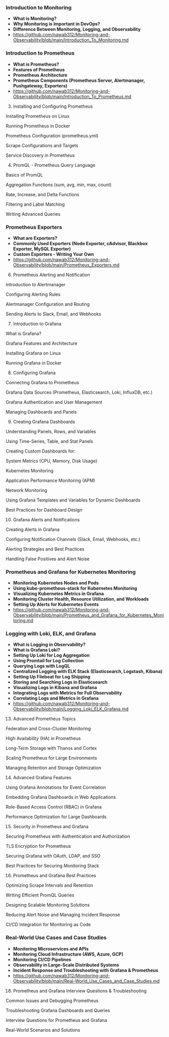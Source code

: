### Introduction to Monitoring ###
- **What is Monitoring?**
- **Why Monitoring is Important in DevOps?**
- **Difference Between Monitoring, Logging, and Observability**
- https://github.com/nawab312/Monitoring-and-Observability/blob/main/Introduction_To_Monitoring.md

### Introduction to Prometheus ###
- **What is Prometheus?**
- **Features of Prometheus**
- **Prometheus Architecture**
- **Prometheus Components (Prometheus Server, Alertmanager, Pushgateway, Exporters)**
- https://github.com/nawab312/Monitoring-and-Observability/blob/main/Introduction_To_Prometheus.md

3. Installing and Configuring Prometheus

Installing Prometheus on Linux

Running Prometheus in Docker

Prometheus Configuration (prometheus.yml)

Scrape Configurations and Targets

Service Discovery in Prometheus

4. PromQL - Prometheus Query Language

Basics of PromQL

Aggregation Functions (sum, avg, min, max, count)

Rate, Increase, and Delta Functions

Filtering and Label Matching

Writing Advanced Queries

### Prometheus Exporters ###
- **What are Exporters?**
- **Commonly Used Exporters (Node Exporter, cAdvisor, Blackbox Exporter, MySQL Exporter)**
- **Custom Exporters - Writing Your Own**
- https://github.com/nawab312/Monitoring-and-Observability/blob/main/Prometheus_Exporters.md

6. Prometheus Alerting and Notification

Introduction to Alertmanager

Configuring Alerting Rules

Alertmanager Configuration and Routing

Sending Alerts to Slack, Email, and Webhooks

7. Introduction to Grafana

What is Grafana?

Grafana Features and Architecture

Installing Grafana on Linux

Running Grafana in Docker

8. Configuring Grafana

Connecting Grafana to Prometheus

Grafana Data Sources (Prometheus, Elasticsearch, Loki, InfluxDB, etc.)

Grafana Authentication and User Management

Managing Dashboards and Panels

9. Creating Grafana Dashboards

Understanding Panels, Rows, and Variables

Using Time-Series, Table, and Stat Panels

Creating Custom Dashboards for:

System Metrics (CPU, Memory, Disk Usage)

Kubernetes Monitoring

Application Performance Monitoring (APM)

Network Monitoring

Using Grafana Templates and Variables for Dynamic Dashboards

Best Practices for Dashboard Design

10. Grafana Alerts and Notifications

Creating Alerts in Grafana

Configuring Notification Channels (Slack, Email, Webhooks, etc.)

Alerting Strategies and Best Practices

Handling False Positives and Alert Noise

### Prometheus and Grafana for Kubernetes Monitoring ###
- **Monitoring Kubernetes Nodes and Pods**
- **Using kube-prometheus-stack for Kubernetes Monitoring**
- **Visualizing Kubernetes Metrics in Grafana**
- **Monitoring Cluster Health, Resource Utilization, and Workloads**
- **Setting Up Alerts for Kubernetes Events**
- https://github.com/nawab312/Monitoring-and-Observability/blob/main/Prometheus_and_Grafana_for_Kubernetes_Monitoring.md

### Logging with Loki, ELK, and Grafana ###
- **What is Logging in Observability?**
- **What is Grafana Loki?**
- **Setting Up Loki for Log Aggregation**
- **Using Promtail for Log Collection**
- **Querying Logs with LogQL**
- **Centralized Logging with ELK Stack (Elasticsearch, Logstash, Kibana)**
- **Setting Up Filebeat for Log Shipping**
- **Storing and Searching Logs in Elasticsearch**
- **Visualizing Logs in Kibana and Grafana**
- **Integrating Logs with Metrics for Full Observability**
- **Correlating Logs and Metrics in Grafana**
- https://github.com/nawab312/Monitoring-and-Observability/blob/main/Logging_Loki_ELK_Grafana.md

13. Advanced Prometheus Topics

Federation and Cross-Cluster Monitoring

High Availability (HA) in Prometheus

Long-Term Storage with Thanos and Cortex

Scaling Prometheus for Large Environments

Managing Retention and Storage Optimization

14. Advanced Grafana Features

Using Grafana Annotations for Event Correlation

Embedding Grafana Dashboards in Web Applications

Role-Based Access Control (RBAC) in Grafana

Performance Optimization for Large Dashboards

15. Security in Prometheus and Grafana

Securing Prometheus with Authentication and Authorization

TLS Encryption for Prometheus

Securing Grafana with OAuth, LDAP, and SSO

Best Practices for Securing Monitoring Stack

16. Prometheus and Grafana Best Practices

Optimizing Scrape Intervals and Retention

Writing Efficient PromQL Queries

Designing Scalable Monitoring Solutions

Reducing Alert Noise and Managing Incident Response

CI/CD Integration for Monitoring as Code

### Real-World Use Cases and Case Studies ###
- **Monitoring Microservices and APIs**
- **Monitoring Cloud Infrastructure (AWS, Azure, GCP)**
- **Monitoring CI/CD Pipelines**
- **Observability in Large-Scale Distributed Systems**
- **Incident Response and Troubleshooting with Grafana & Prometheus**
- https://github.com/nawab312/Monitoring-and-Observability/blob/main/Real-World_Use_Cases_and_Case_Studies.md

18. Prometheus and Grafana Interview Questions & Troubleshooting

Common Issues and Debugging Prometheus

Troubleshooting Grafana Dashboards and Queries

Interview Questions for Prometheus and Grafana

Real-World Scenarios and Solutions
